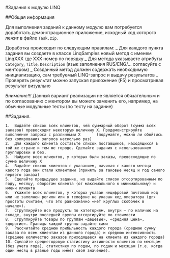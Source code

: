 #Задания к модулю LINQ

##Общая информация

Для выполнения заданий к данному модулю вам потребуется доработать демонстрационное приложение, исходный код которого лежит в файле `Task.zip`.

Доработка происходит по следующим правилам:
_ Для каждого пункта задания вы создаете в классе LinqSamples новый метод с именем LinqXXX где XXX номер по порядку
_ Для метода указываете атрибуты `Category`, `Title`, `Description` (язык заполнения RUS/ENG/… согласуйте с ментором)
_ Созданный метод должен содержать необходимую инициализацию, сам требуемый LINQ-запрос и выдачу результатов
_ Проверять результат можно запуская приложение (F5) и просматривая результат визуально

_Внимание!!!_ Данный вариант реализации не является обязательным и по согласованию с ментором вы можете заменить его, например, на обычные модульные тесты (по тесту на задание)

##Задания.

    1.	Выдайте список всех клиентов, чей суммарный оборот (сумма всех заказов) превосходит некоторую величину X. Продемонстрируйте выполнение запроса с различными X       (подумайте, можно ли обойтись без копирования запроса несколько раз)
    2.	Для каждого клиента составьте список поставщиков, находящихся в той же стране и том же городе. Сделайте задания с использованием группировки и без.
    3.	Найдите всех клиентов, у которых были заказы, превосходящие по сумме величину X
    4.	Выдайте список клиентов с указанием, начиная с какого месяца какого года они стали клиентами (принять за таковые месяц и год самого первого заказа)
    5.	Сделайте предыдущее задание, но выдайте список отсортированным по году, месяцу, оборотам клиента (от максимального к минимальному) и имени клиента
    6.	Укажите всех клиентов, у которых указан нецифровой почтовый код или не заполнен регион или в телефоне не указан код оператора (для простоты считаем, что это равнозначно «нет круглых скобочек в начале»).
    7.	Сгруппируйте все продукты по категориям, внутри – по наличию на складе, внутри последней группы отсортируйте по стоимости
    8.	Сгруппируйте товары по группам «дешевые», «средняя цена», «дорогие». Границы каждой группы задайте сами
    9.	Рассчитайте среднюю прибыльность каждого города (среднюю сумму заказа по всем клиентам из данного города) и среднюю интенсивность (среднее количество заказов приходящееся на клиента из каждого города)
    10.	Сделайте среднегодовую статистику активности клиентов по месяцам (без учета года), статистику по годам, по годам и месяцам (т.е. когда один месяц в разные годы имеет своё значение).
